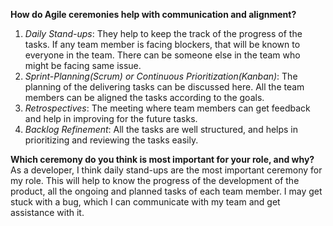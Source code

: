 **How do Agile ceremonies help with communication and alignment?**
1. *Daily Stand-ups*: They help to keep the track of the progress of the tasks. If any team member is facing blockers, that will be known to everyone in the team. There can be someone else in the team who might be facing same issue.
2. *Sprint-Planning(Scrum) or Continuous Prioritization(Kanban)*: The planning of the delivering tasks can be discussed here. All the team members can be aligned the tasks according to the goals.
3. *Retrospectives*: The meeting where team members can get feedback and help in improving for the future tasks.
4. *Backlog Refinement*: All the tasks are well structured, and helps in prioritizing and reviewing the tasks easily. 

**Which ceremony do you think is most important for your role, and why?**
As a developer, I think daily stand-ups are the most important ceremony for my role. This will help to know the progress of the development of the product, all the ongoing and planned tasks of each team member. I may get stuck with a bug, which I can communicate with my team and get assistance with it.